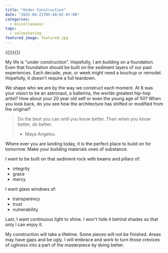 ```yaml
---
title: "Under Construction"
date: "2025-04-21T05:40:02-07:00"
categories: 
  - miscellaneous
tags:
  - valuesharing
featured_image: featured.jpg
---
```


{{<featuredimage>}}{{</featuredimage>}}

My life is "under construction".  Hopefully, I am building on a foundation.  Even that foundation should be built on the sediment layers of our past experiences.  Each decade, year, or week might need a touchup or remodel.  Hopefully, it doesn't require a full teardown.

We shape who we are by the way we construct each moment.  At 8 was your vision to be an astronaut, a ballerina, the worlds greatest hip-hop artist? How about your 20 year old self or even the young age of 50?  When you look back, do you see how the architecture has shifted or modified from the original?

> Do the best you can until you know better. Then when you know better, do better.
>
> - Maya Angelou

Where ever you are landing today, it is the perfect place to build on for tomorrow.  Make your building materials ones of substance.  

I want to be built on that sediment rock with beams and pillars of:
* integrity
* grace
* mercy

I want glass windows of:
* transparency
* trust
* vulnerability

Last, I want continuous light to shine.  I won't hide it behind shades so that only I can enjoy it.  

My construction will take a lifetime.  Some pieces will not be finished. Areas may have gaps and be ugly. I will embrace and work to turn those crevices of ugliness into a part of the masterpiece by doing better.